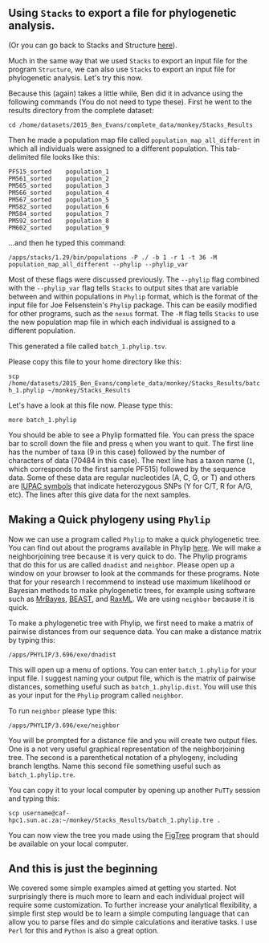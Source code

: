 ## Using `Stacks` to export a file for phylogenetic analysis.

(Or you can go back to Stacks and Structure [here](https://github.com/evansbenj/Reduced-Representation-Workshop/blob/master/8_Stacks_and_Structure.md)).

Much in the same way that we used `Stacks` to export an input file for the program `Structure`, we can also use `Stacks` to export an input file for phylogenetic analysis.  Let's try this now.

Because this (again) takes a little while, Ben did it in advance using the following commands (You do not need to type these).  First he went to the results directory from the complete dataset:

`cd /home/datasets/2015_Ben_Evans/complete_data/monkey/Stacks_Results`

Then he made a population map file called `population_map_all_different` in which all individuals were assigned to a different population.  This tab-delimited file looks like this:

```
PF515_sorted    population_1
PM561_sorted    population_2
PM565_sorted    population_3
PM566_sorted    population_4
PM567_sorted    population_5
PM582_sorted    population_6
PM584_sorted    population_7
PM592_sorted    population_8
PM602_sorted    population_9
```

...and then he typed this command:

`/apps/stacks/1.29/bin/populations -P ./ -b 1 -r 1 -t 36 -M population_map_all_different --phylip --phylip_var`

Most of these flags were discussed previously.  The `--phylip` flag combined with the `--phylip_var` flag tells `Stacks` to output sites that are variable between and within populations in `Phylip` format, which is the format of the input file for Joe Felsenstein's `Phylip` package.  This can be easily modified for other programs, such as the `nexus` format.  The `-M` flag tells `Stacks` to use the new population map file in which each individual is assigned to a different population.

This generated a file called `batch_1.phylip.tsv`.  

Please copy this file to your home directory like this:

`scp /home/datasets/2015_Ben_Evans/complete_data/monkey/Stacks_Results/batch_1.phylip ~/monkey/Stacks_Results`

Let's have a look at this file now.  Please type this:

`more batch_1.phylip`

You should be able to see a Phylip formatted file. You can press the space bar to scroll down the file and press `q` when you want to quit.  The first line has the number of taxa (9 in this case) followed by the number of characters of data (70484 in this case).  The next line has a taxon name (`1`, which corresponds to the first sample PF515) followed by the sequence data.  Some of these data are regular nucleotides (A, C, G, or T) and others are [IUPAC symbols](http://www.bioinformatics.org/sms/iupac.html) that indicate heterozygous SNPs (Y for C/T, R for A/G, etc).  The lines after this give data for the next samples.

## Making a Quick phylogeny using `Phylip`

Now we can use a program called `Phylip` to make a quick phylogenetic tree.  You can find out about the programs available in Phylip [here](http://evolution.genetics.washington.edu/phylip/phylip.html). We will make a neighborjoining tree because it is very quick to do. The Phylip programs that do this for us are called `dnadist` and `neighbor`.  Please open up a window on your browser to look at the commands for these programs.  Note that for your research I recommend to instead use maximum likelihood or Bayesian methods to make phylogenetic trees, for example using software such as [MrBayes](http://mrbayes.sourceforge.net/), [BEAST](http://beast.bio.ed.ac.uk/), and [RaxML](http://sco.h-its.org/exelixis/web/software/raxml/index.html).  We are using `neighbor` because it is quick.

To make a phylogenetic tree with Phylip, we first need to make a matrix of pairwise distances from our sequence data.  You can make a distance matrix by typing this:

`/apps/PHYLIP/3.696/exe/dnadist`

This will open up a menu of options.  You can enter `batch_1.phylip` for your input file.  I suggest naming your output file, which is the matrix of pairwise distances, something useful such as `batch_1.phylip.dist`.  You will use this as your input for the `Phylip` program called `neighbor`.

To run `neighbor` please type this:

`/apps/PHYLIP/3.696/exe/neighbor`

You will be prompted for a distance file and you will create two output files.  One is a not very useful graphical representation of the neighborjoining tree.  The second is a parenthetical notation of a phylogeny, including branch lengths.  Name this second file something useful such as `batch_1.phylip.tre`.

You can copy it to your local computer by opening up another `PuTTy` session and typing this:

`scp username@caf-hpc1.sun.ac.za:~/monkey/Stacks_Results/batch_1.phylip.tre .`

You can now view the tree you made using the [FigTree](http://tree.bio.ed.ac.uk/software/figtree/) program that should be available on your local computer.

## And this is just the beginning

We covered some simple examples aimed at getting you started.  Not surprisingly there is much more to learn and each individual project will require some customization. To further increase your analytical flexibility, a simple first step would be to learn a simple computing language that can allow you to parse files and do simple calculations and iterative tasks.  I use `Perl` for this and `Python` is also a great option.  




